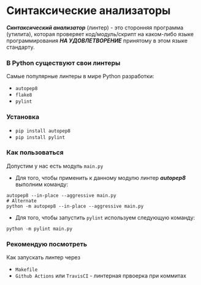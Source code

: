 # Синтаксические анализаторы

***Синтаксический анализатор*** (линтер) - это сторонняя программа (утилита), которая проверяет код/модуль/скрипт на каком-либо языке программирования ***НА УДОВЛЕТВОРЕНИЕ*** принятому в этом языке стандарту.

### В Python существуют свои линтеры
Самые популярные линтеры в мире Python разработки:

* ```autopep8```
* ```flake8```
* ```pylint```

### Установка
* ```pip install autopep8```
* ```pip install pylint```

### Как пользоваться
Допустим у нас есть модуль ```main.py```

* Для того, чтобы применить к данному модулю линтер ***autopep8*** выполним команду:
```
autopep8 --in-place --aggressive main.py
# Alternate
python -m autopep8 --in-place --aggressive main.py
```

* Для того, чтобы запустить ```pylint``` используем следующую команду:
```
python -m pylint main.py
```


### Рекомендую посмотреть
Как запускать линтер через
* ```Makefile```
* ```Github Actions``` или ```TravisCI``` - линтерная првоерка при коммитах